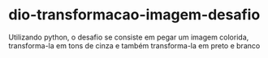 # dio-transformacao-imagem-desafio
Utilizando python, o desafio se consiste em pegar um imagem colorida, transforma-la em tons de cinza e também transforma-la em preto e branco
